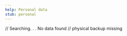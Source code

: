 ```yaml
---
help: Personal data
stub: personal
---
```

// Searching. . . 
No data found // physical backup missing
